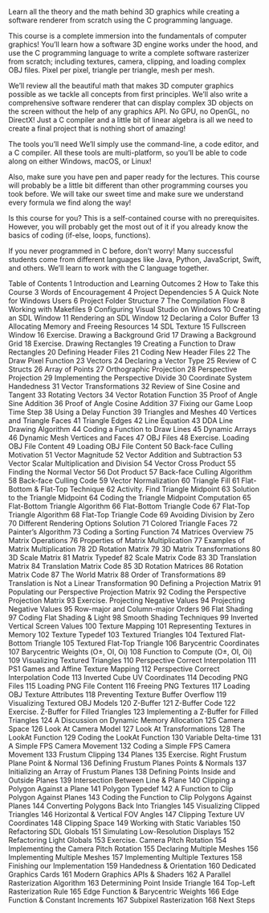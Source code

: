 Learn all the theory and the math behind 3D graphics while creating a software renderer from scratch using the C programming language.

This course is a complete immersion into the fundamentals of computer graphics! You’ll learn how a software 3D engine works under the hood, and use the C programming language to write a complete software rasterizer from scratch; including textures, camera, clipping, and loading complex OBJ files. Pixel per pixel, triangle per triangle, mesh per mesh.

We’ll review all the beautiful math that makes 3D computer graphics possible as we tackle all concepts from first principles. We’ll also write a comprehensive software renderer that can display complex 3D objects on the screen without the help of any graphics API. No GPU, no OpenGL, no DirectX! Just a C compiler and a little bit of linear algebra is all we need to create a final project that is nothing short of amazing!

The tools you’ll need
We’ll simply use the command-line, a code editor, and a C compiler. All these tools are multi-platform, so you’ll be able to code along on either Windows, macOS, or Linux!

Also, make sure you have pen and paper ready for the lectures. This course will probably be a little bit different than other programming courses you took before. We will take our sweet time and make sure we understand every formula we find along the way!

Is this course for you?
This is a self-contained course with no prerequisites. However, you will probably get the most out of it if you already know the basics of coding (if-else, loops, functions).

If you never programmed in C before, don’t worry! Many successful students come from different languages like Java, Python, JavaScript, Swift, and others. We’ll learn to work with the C language together.

Table of Contents
1 Introduction and Learning Outcomes
2 How to Take this Course
3 Words of Encouragement
4 Project Dependencies
5 A Quick Note for Windows Users
6 Project Folder Structure
7 The Compilation Flow
8 Working with Makefiles
9 Configuring Visual Studio on Windows
10 Creating an SDL Window
11 Rendering an SDL Window
12 Declaring a Color Buffer
13 Allocating Memory and Freeing Resources
14 SDL Texture
15 Fullscreen Window
16 Exercise. Drawing a Background Grid
17 Drawing a Background Grid
18 Exercise. Drawing Rectangles
19 Creating a Function to Draw Rectangles
20 Defining Header Files
21 Coding New Header Files
22 The Draw Pixel Function
23 Vectors
24 Declaring a Vector Type
25 Review of C Structs
26 Array of Points
27 Orthographic Projection
28 Perspective Projection
29 Implementing the Perspective Divide
30 Coordinate System Handedness
31 Vector Transformations
32 Review of Sine Cosine and Tangent
33 Rotating Vectors
34 Vector Rotation Function
35 Proof of Angle Sine Addition
36 Proof of Angle Cosine Addition
37 Fixing our Game Loop Time Step
38 Using a Delay Function
39 Triangles and Meshes
40 Vertices and Triangle Faces
41 Triangle Edges
42 Line Equation
43 DDA Line Drawing Algorithm
44 Coding a Function to Draw Lines
45 Dynamic Arrays
46 Dynamic Mesh Vertices and Faces
47 OBJ Files
48 Exercise. Loading OBJ File Content
49 Loading OBJ File Content
50 Back-face Culling Motivation
51 Vector Magnitude
52 Vector Addition and Subtraction
53 Vector Scalar Multiplication and Division
54 Vector Cross Product
55 Finding the Normal Vector
56 Dot Product
57 Back-face Culling Algorithm
58 Back-face Culling Code
59 Vector Normalization
60 Triangle Fill
61 Flat-Bottom & Flat-Top Technique
62 Activity. Find Triangle Midpoint
63 Solution to the Triangle Midpoint
64 Coding the Triangle Midpoint Computation
65 Flat-Bottom Triangle Algorithm
66 Flat-Bottom Triangle Code
67 Flat-Top Triangle Algorithm
68 Flat-Top Triangle Code
69 Avoiding Division by Zero
70 Different Rendering Options Solution
71 Colored Triangle Faces
72 Painter’s Algorithm
73 Coding a Sorting Function
74 Matrices Overview
75 Matrix Operations
76 Properties of Matrix Multiplication
77 Examples of Matrix Multiplication
78 2D Rotation Matrix
79 3D Matrix Transformations
80 3D Scale Matrix
81 Matrix Typedef
82 Scale Matrix Code
83 3D Translation Matrix
84 Translation Matrix Code
85 3D Rotation Matrices
86 Rotation Matrix Code
87 The World Matrix
88 Order of Transformations
89 Translation is Not a Linear Transformation
90 Defining a Projection Matrix
91 Populating our Perspective Projection Matrix
92 Coding the Perspective Projection Matrix
93 Exercise. Projecting Negative Values
94 Projecting Negative Values
95 Row-major and Column-major Orders
96 Flat Shading
97 Coding Flat Shading & Light
98 Smooth Shading Techniques
99 Inverted Vertical Screen Values
100 Texture Mapping
101 Representing Textures in Memory
102 Texture Typedef
103 Textured Triangles
104 Textured Flat-Bottom Triangle
105 Textured Flat-Top Triangle
106 Barycentric Coordinates
107 Barycentric Weights (О±, ОІ, Оі)
108 Function to Compute (О±, ОІ, Оі)
109 Visualizing Textured Triangles
110 Perspective Correct Interpolation
111 PS1 Games and Affine Texture Mapping
112 Perspective Correct Interpolation Code
113 Inverted Cube UV Coordinates
114 Decoding PNG Files
115 Loading PNG File Content
116 Freeing PNG Textures
117 Loading OBJ Texture Attributes
118 Preventing Texture Buffer Overflow
119 Visualizing Textured OBJ Models
120 Z-Buffer
121 Z-Buffer Code
122 Exercise. Z-Buffer for Filled Triangles
123 Implementing a Z-Buffer for Filled Triangles
124 A Discussion on Dynamic Memory Allocation
125 Camera Space
126 Look At Camera Model
127 Look At Transformations
128 The LookAt Function
129 Coding the LookAt Function
130 Variable Delta-time
131 A Simple FPS Camera Movement
132 Coding a Simple FPS Camera Movement
133 Frustum Clipping
134 Planes
135 Exercise. Right Frustum Plane Point & Normal
136 Defining Frustum Planes Points & Normals
137 Initializing an Array of Frustum Planes
138 Defining Points Inside and Outside Planes
139 Intersection Between Line & Plane
140 Clipping a Polygon Against a Plane
141 Polygon Typedef
142 A Function to Clip Polygon Against Planes
143 Coding the Function to Clip Polygons Against Planes
144 Converting Polygons Back Into Triangles
145 Visualizing Clipped Triangles
146 Horizontal & Vertical FOV Angles
147 Clipping Texture UV Coordinates
148 Clipping Space
149 Working with Static Variables
150 Refactoring SDL Globals
151 Simulating Low-Resolution Displays
152 Refactoring Light Globals
153 Exercise. Camera Pitch Rotation
154 Implementing the Camera Pitch Rotation
155 Declaring Multiple Meshes
156 Implementing Multiple Meshes
157 Implementing Multiple Textures
158 Finishing our Implementation
159 Handedness & Orientation
160 Dedicated Graphics Cards
161 Modern Graphics APIs & Shaders
162 A Parallel Rasterization Algorithm
163 Determining Point Inside Triangle
164 Top-Left Rasterization Rule
165 Edge Function & Barycentric Weights
166 Edge Function & Constant Increments
167 Subpixel Rasterization
168 Next Steps